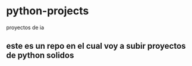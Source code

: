 # python-projects
proyectos de ia
## este es un repo en el cual voy a subir proyectos de python solidos
